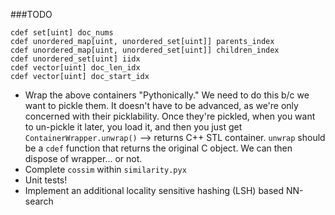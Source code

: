 ###TODO

    cdef set[uint] doc_nums
	cdef unordered_map[uint, unordered_set[uint]] parents_index
	cdef unordered_map[uint, unordered_set[uint]] children_index
	cdef unordered_set[uint] iidx
	cdef vector[uint] doc_len_idx
	cdef vector[uint] doc_start_idx

* Wrap the above containers "Pythonically." We need to do this b/c we want to pickle them. It doesn't have to be advanced, as we're only concerned with their picklability. Once they're pickled, when you want to un-pickle it later, you load it, and then you just get `ContainerWrapper.unwrap()` --> returns C++ STL container. `unwrap` should be a `cdef` function that returns the original C object. We can then dispose of wrapper... or not.
* Complete `cossim` within `similarity.pyx`
* Unit tests!
* Implement an additional locality sensitive hashing (LSH) based NN-search